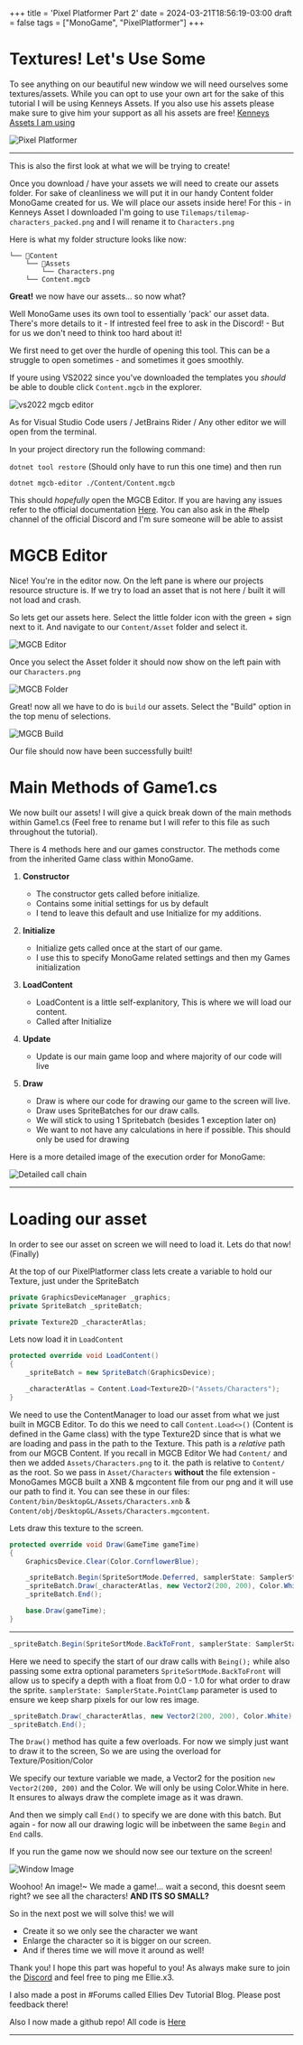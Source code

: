 +++
title = 'Pixel Platformer Part 2'
date = 2024-03-21T18:56:19-03:00
draft = false
tags = ["MonoGame", "PixelPlatformer"]
+++

# Textures! Let's Use Some

To see anything on our beautiful new window we will need ourselves some textures/assets.
While you can opt to use your own art for the sake of this tutorial I will be using Kenneys Assets. If you also use his assets 
please make sure to give him your support as all his assets are free! [Kenneys Assets I am using](https://kenney.nl/assets/pixel-platformer)

![Pixel Platformer](https://kenney.nl/media/pages/assets/pixel-platformer/f1edd7a868-1696667860/samplea.png)

---

This is also the first look at what we will be trying to create!

Once you download / have your assets we will need to create our assets folder. For sake of cleanliness we will put it in our handy Content folder MonoGame
created for us. We will place our assets inside here! For this - in Kenneys Asset I downloaded I'm going to use `Tilemaps/tilemap-characters_packed.png` and I will rename
it to `Characters.png`

Here is what my folder structure looks like now:

```
└── 📁Content
    └── 📁Assets
        └── Characters.png
    └── Content.mgcb
```

**Great!** we now have our assets... so now what? 

Well MonoGame uses its own tool to essentially 'pack' our asset data. There's more details to it - If intrested feel free to ask in the Discord! - 
But for us we don't need to think too hard about it!

We first need to get over the hurdle of opening this tool. This can be a struggle to open sometimes - and sometimes it goes smoothly.

If youre using VS2022 since you've downloaded the templates you *should* be able to double click `Content.mgcb` in the explorer.

![vs2022 mgcb editor](/imgs/pixelplatformer/vs2022mgcb.png)

As for Visual Studio Code users / JetBrains Rider / Any other editor we will open from the terminal.

In your project directory run the following command: 

`dotnet tool restore` (Should only have to run this one time) and then run 

`dotnet mgcb-editor ./Content/Content.mgcb`

This should *hopefully* open the MGCB Editor. If you are having any issues refer to the official documentation [Here](https://monogame.net/articles/tools/mgcb_editor.html).
You can also ask in the #help channel of the official Discord and I'm sure someone will be able to assist

# MGCB Editor

Nice! You're in the editor now. On the left pane is where our projects resource structure is. If we try to load an asset that is not here / built it will not load and crash.

So lets get our assets here. Select the little folder icon with the green + sign next to it. And navigate to our `Content/Asset` folder and select it.

![MGCB Editor](/imgs/pixelplatformer/mgcb.png)

Once you select the Asset folder it should now show on the left pain with our `Characters.png`

![MGCB Folder](/imgs/pixelplatformer/mgcbfolder.png)

Great! now all we have to do is `build` our assets. Select the "Build" option in the top menu of selections.

![MGCB Build](/imgs/pixelplatformer/mgcbbuild.png)

Our file should now have been successfully built!

# Main Methods of Game1.cs

We now built our assets! I will give a quick break down of the main methods within Game1.cs (Feel free to rename but I will refer to this file as such throughout the tutorial). 

There is 4 methods here and our games constructor. The methods come from the inherited Game class within MonoGame.

1. **Constructor**
    * The constructor gets called before initialize.
    * Contains some initial settings for us by default
    * I tend to leave this default and use Initialize for my additions.

2. **Initialize**
    * Initialize gets called once at the start of our game. 
    * I use this to specify MonoGame related settings and then my Games initialization

3. **LoadContent**
    * LoadContent is a little self-explanitory, This is where we will load our content.
    * Called after Initialize

4. **Update**
    * Update is our main game loop and where majority of our code will live

5. **Draw**
    * Draw is where our code for drawing our game to the screen will live.
    * Draw uses SpriteBatches for our draw calls.
    * We will stick to using 1 Spritebatch (besides 1 exception later on)
    * We want to not have any calculations in here if possible. This should only be used for drawing


Here is a more detailed image of the execution order for MonoGame:

![Detailed call chain](/imgs/pixelplatformer/calls.png)

---

# Loading our asset

In order to see our asset on screen we will need to load it. Lets do that now! (Finally)

At the top of our PixelPlatformer class lets create a variable to hold our Texture, just under the SpriteBatch

```cs
private GraphicsDeviceManager _graphics;
private SpriteBatch _spriteBatch;

private Texture2D _characterAtlas;
```

Lets now load it in `LoadContent`

```cs
protected override void LoadContent()
{
    _spriteBatch = new SpriteBatch(GraphicsDevice);

    _characterAtlas = Content.Load<Texture2D>("Assets/Characters");
}
```

We need to use the ContentManager to load our asset from what we just built in MGCB Editor. To do this we need to call `Content.Load<>()` (Content is defined in the Game class)
with the type Texture2D since that is what we are loading and pass in the path to the Texture. This path is a *relative* path from our MGCB Content.
If you recall in MGCB Editor We had `Content/` and then we added `Assets/Characters.png` to it. the path is relative to `Content/` as the root. 
So we pass in `Asset/Characters` **without** the file extension - MonoGames MGCB built a XNB & mgcontent file from our png and it will use our path to find it. You can
see these in our files: `Content/bin/DesktopGL/Assets/Characters.xnb` & `Content/obj/DesktopGL/Assets/Characters.mgcontent`.

Lets draw this texture to the screen.

```cs
protected override void Draw(GameTime gameTime)
{
    GraphicsDevice.Clear(Color.CornflowerBlue);

    _spriteBatch.Begin(SpriteSortMode.Deferred, samplerState: SamplerState.PointClamp);
    _spriteBatch.Draw(_characterAtlas, new Vector2(200, 200), Color.White);
    _spriteBatch.End();

    base.Draw(gameTime);
}
```

---

```cs
_spriteBatch.Begin(SpriteSortMode.BackToFront, samplerState: SamplerState.PointClamp);
```

Here we need to specify the start of our draw calls with `Being();` while also passing some extra optional parameters
`SpriteSortMode.BackToFront` will allow us to specify a depth with a float from 0.0 - 1.0 for what order to draw the sprite.
`samplerState: SamplerState.PointClamp` parameter is used to ensure we keep sharp pixels for our low res image.


```cs
_spriteBatch.Draw(_characterAtlas, new Vector2(200, 200), Color.White);
_spriteBatch.End();
```

The `Draw()` method has quite a few overloads. For now we simply just want to draw it to the screen, So we are using the overload for Texture/Position/Color

We specify our texture variable we made, a Vector2 for the position `new Vector2(200, 200)` and the Color. We will only be using Color.White in here. It ensures
to always draw the complete image as it was drawn.

And then we simply call `End()` to specify we are done with this batch. But again - for now all our drawing logic will be inbetween the same 
`Begin` and `End` calls.

If you run the game now we should now see our texture on the screen!

![Window Image](/imgs/pixelplatformer/window.png)

Woohoo! An image!~ We made a game!... wait a second, this doesnt seem right? we see all the characters! **AND ITS SO SMALL?**

So in the next post we will solve this! we will 

* Create it so we only see the character we want
* Enlarge the character so it is bigger on our screen.
* And if theres time we will move it around as well!

Thank you! I hope this part was hopeful to you! As always make sure to join the [Discord](https://discord.gg/monogame) and feel free to ping me Ellie.x3. 

I also made a post in #Forums called Ellies Dev Tutorial Blog. Please post feedback there!

Also I now made a github repo! All code is [Here](https://github.com/Ellie-x3/PlatformerTutorial)

---